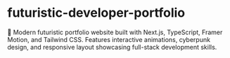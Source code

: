# futuristic-developer-portfolio
🚀 Modern futuristic portfolio website built with Next.js, TypeScript, Framer Motion, and Tailwind CSS. Features interactive animations, cyberpunk design, and responsive layout showcasing full-stack development skills.
